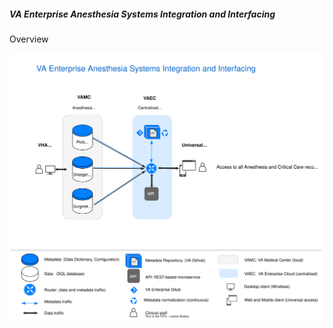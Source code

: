 ##### VA Enterprise Anesthesia Systems Integration and Interfacing

Overview

![integration](img/integration4.svg)


